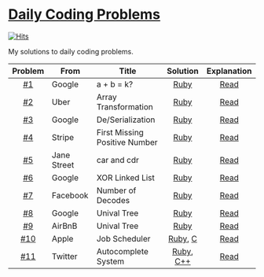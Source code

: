 # [Daily Coding Problems](https://www.dailycodingproblem.com)

[![Hits](https://hits.seeyoufarm.com/api/count/incr/badge.svg?url=https%3A%2F%2Fgithub.com%2Fmuicode%2FDCP)](https://hits.seeyoufarm.com)

My solutions to daily coding problems.

|Problem|From|Title|Solution|Explanation|
|:-:|---|---|:-:|:-:|
| [#1](./problem1) | Google | a + b = k? | [Ruby](./problem1/dcp1.rb) | [Read](https://www.jioneeu.com/en-dcp-1) |
| [#2](./problem2) | Uber | Array Transformation | [Ruby](./problem2/dcp2.rb) | [Read](https://www.jioneeu.com/en-dcp-2) |
| [#3](./problem3) | Google | De/Serialization | [Ruby](./problem3/dcp3.rb) | [Read](https://www.jioneeu.com/en-dcp-3) |
| [#4](./problem4) | Stripe | First Missing Positive Number | [Ruby](./problem4/dcp4.rb) | [Read](https://www.jioneeu.com/en-dcp-4) |
| [#5](./problem5) | Jane Street | car and cdr | [Ruby](./problem5/dcp5.rb) | [Read](https://www.jioneeu.com/en-dcp-5) |
| [#6](./problem6) | Google | XOR Linked List | [Ruby](./problem6/dcp6.rb) | [Read](https://www.jioneeu.com/en-dcp-6) |
| [#7](./problem7) | Facebook | Number of Decodes | [Ruby](./problem7/dcp7.rb) | [Read](https://www.jioneeu.com/en-dcp-7) |
| [#8](./problem8) | Google | Unival Tree | [Ruby](./problem8/dcp8.rb) | [Read](https://www.jioneeu.com/en-dcp-8) |
| [#9](./problem9) | AirBnB | Unival Tree | [Ruby](./problem9/dcp9.rb) | [Read](https://www.jioneeu.com/en-dcp-9) |
| [#10](./problem10) | Apple | Job Scheduler | [Ruby](./problem10/dcp10.rb), [C](./problem10/dcp10.c) | [Read](https://www.jioneeu.com/en-dcp-10) |
| [#11](./problem11) | Twitter | Autocomplete System | [Ruby](./problem11/dcp11.rb), [C++](./problem11/dcp11.cpp) | [Read](https://www.jioneeu.com/en-dcp-11) |
